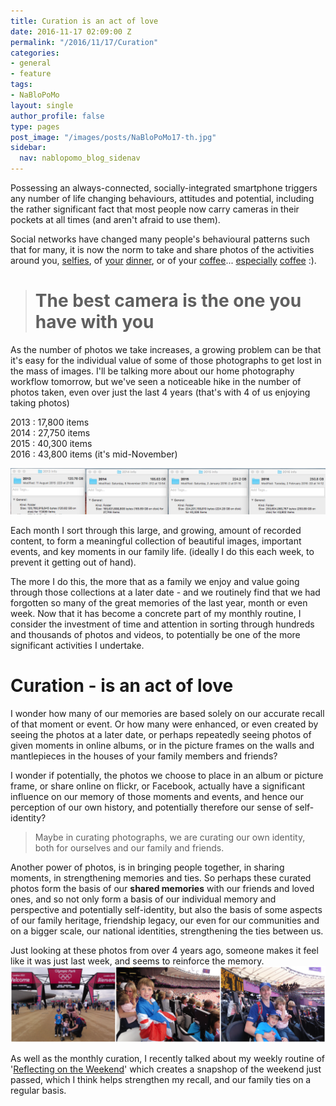 ```yaml
---
title: Curation is an act of love
date: 2016-11-17 02:09:00 Z
permalink: "/2016/11/17/Curation"
categories:
- general
- feature
tags:
- NaBloPoMo
layout: single
author_profile: false
type: pages
post_image: "/images/posts/NaBloPoMo17-th.jpg"
sidebar:
  nav: nablopomo_blog_sidenav
---
```


Possessing an always-connected, socially-integrated smartphone triggers any number of life changing behaviours, attitudes and potential, including the rather significant fact that most people now carry cameras in their pockets at all times (and aren't afraid to use them).

Social networks have changed many people's behavioural patterns such that for many, it is now the norm to take and share photos of the activities around you, [selfies](https://www.instagram.com/p/BMyDv-OAdna/), of [your](https://www.instagram.com/p/BDw-kMNCgsj/) [dinner](https://www.instagram.com/p/BJNenc8jYnT/), or of your [coffee](https://www.instagram.com/p/BIEznC2DJvR/)... [especially](https://www.instagram.com/p/BFwVBojCgjS/) [coffee](https://www.instagram.com/p/BAWpyv3CgvQ/) :).

> # The best camera is the one you have with you

As the number of photos we take increases, a growing problem can be that it's easy for the individual value of some of those photographs to get lost in the mass of images. I'll be talking more about our home photography workflow tomorrow, but we've seen a noticeable hike in the number of photos taken, even over just the last 4 years (that's with 4 of us enjoying taking photos)

2013 : 17,800 items  
2014 : 27,750 items  
2015 : 40,300 items  
2016 : 43,800 items (it's mid-November)  

![directory - get info](/images/posts/NaBloPoMo17-get-info.png)


Each month I sort through this large, and growing, amount of recorded content, to form a meaningful collection of beautiful images, important events, and key moments in our family life. (ideally I do this each week, to prevent it getting out of hand).

The more I do this, the more that as a family we enjoy and value going through those collections at a later date - and we routinely find that we had forgotten so many of the great memories of the last year, month or even week.
Now that it has become a concrete part of my monthly routine, I consider the investment of time and attention in sorting through hundreds and thousands of photos and videos, to potentially be one of the more significant activities I undertake.


# Curation - is an act of love

I wonder how many of our memories are based solely on our accurate recall of that moment or event. Or how many were enhanced, or even created by seeing the photos at a later date, or perhaps repeatedly seeing photos of given moments in online albums, or in the picture frames on the walls and mantlepieces in the houses of your family members and friends?

I wonder if potentially, the photos we choose to place in an album or picture frame, or share online on flickr, or Facebook, actually have a significant influence on our memory of those moments and events, and hence our perception of our own history, and potentially therefore our sense of self-identity?

> Maybe in curating photographs, we are curating our own identity, both for ourselves and our family and friends.

Another power of photos, is in bringing people together, in sharing moments, in strengthening memories and ties. So perhaps these curated photos form the basis of our **shared memories** with our friends and loved ones, and so not only form a basis of our individual memory and perspective and potentially self-identity, but also the basis of some aspects of our family heritage, friendship legacy, our even for our communities and on a bigger scale, our national identities, strengthening the ties between us.

Just looking at these photos from over 4 years ago, someone makes it feel like it was just last week, and seems to reinforce the memory.  
![2012 Olympics](/images/posts/NaBloPoMo17-2012.png)


As well as the monthly curation, I recently talked about my weekly routine of '[Reflecting on the Weekend](2016/11/12/Reflecting-On-The-Weekend)' which creates a snapshop of the weekend just passed, which I think helps strengthen my recall, and our family ties on a regular basis.
